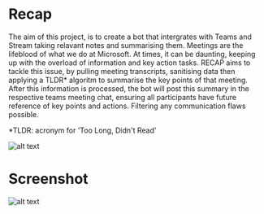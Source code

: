 # Recap
The aim of this project, is to create a bot that intergrates with Teams and Stream taking relavant notes and summarising them. Meetings are the lifeblood of what we do at Microsoft. At times, it can be daunting, keeping up with the overload of information and key action tasks. RECAP aims to tackle this issue, by pulling meeting transcripts, sanitising data then applying a TLDR* algoritm to summarise the key points of that meeting. After this information is processed, the bot will post this summary in the respective teams meeting chat, ensuring all participants have future reference of key points and actions. Filtering any communication flaws possible.

*TLDR: acronym for 'Too Long, Didn't Read'

![alt text](https://user-images.githubusercontent.com/28518091/62761263-8d1a1380-bac9-11e9-8827-49a6f5ce05e0.PNG)

# Screenshot

![alt text](https://user-images.githubusercontent.com/28518091/62761254-825f7e80-bac9-11e9-9b7b-0c58881558f5.png)
